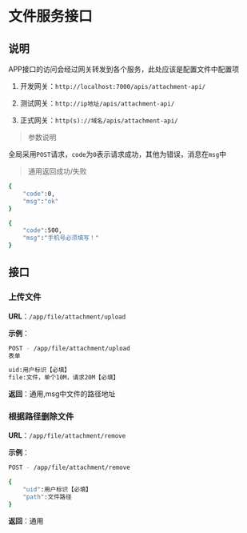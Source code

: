 # 文件服务接口

## 说明

APP接口的访问会经过网关转发到各个服务，此处应该是配置文件中配置项

1. 开发网关：`http://localhost:7000/apis/attachment-api/`

2. 测试网关：`http://ip地址/apis/attachment-api/`

3. 正式网关：`http(s)://域名/apis/attachment-api/`

> 参数说明

全局采用`POST`请求，`code`为`0`表示请求成功，其他为错误，消息在`msg`中

> 通用返回成功/失败

```bash
{
	"code":0,
	"msg":"ok"
}

{
	"code":500,
	"msg":"手机号必须填写！"
}
```

## 接口

### 上传文件

**URL**：`/app/file/attachment/upload`

**示例**：

```bash
POST - /app/file/attachment/upload
表单

uid:用户标识【必填】
file:文件，单个10M，请求20M【必填】

```

**返回**：通用,msg中文件的路径地址

### 根据路径删除文件

**URL**：`/app/file/attachment/remove`

**示例**：

```bash
POST - /app/file/attachment/remove

{
	"uid":用户标识【必填】
	"path":文件路径
}

```

**返回**：通用



